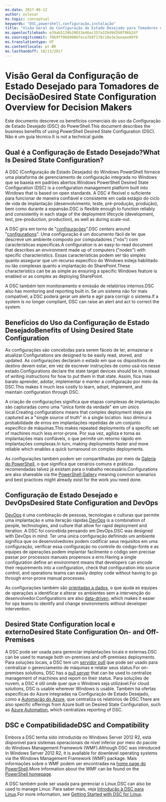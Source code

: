```yaml
---
ms.date: 2017-06-12
author: eslesar
ms.topic: conceptual
keywords: "DSC,powershell,configuração,instalação"
title: "Visão Geral da Configuração de Estado Desejado para Tomadores de Decisão"
ms.openlocfilehash: e39ab5138b20653e46ac35fa32b99d268f96b2df
ms.sourcegitcommit: f069ff0689006fece768f178c10e3e3eeaee09f0
ms.translationtype: HT
ms.contentlocale: pt-BR
ms.lasthandoff: 10/13/2017
---
```

# <a name="desired-state-configuration-overview-for-decision-makers"></a><span data-ttu-id="9e9a1-103">Visão Geral da Configuração de Estado Desejado para Tomadores de Decisão</span><span class="sxs-lookup"><span data-stu-id="9e9a1-103">Desired State Configuration Overview for Decision Makers</span></span>

<span data-ttu-id="9e9a1-104">Este documento descreve os benefícios comerciais do uso da Configuração de Estado Desejado (DSC) do PowerShell.</span><span class="sxs-lookup"><span data-stu-id="9e9a1-104">This document describes the business benefits of using PowerShell Desired State Configuration (DSC).</span></span> <span data-ttu-id="9e9a1-105">Não é um guia técnico.</span><span class="sxs-lookup"><span data-stu-id="9e9a1-105">It is not a technical guide.</span></span>

## <a name="what-is-desired-state-configuration"></a><span data-ttu-id="9e9a1-106">Qual é a Configuração de Estado Desejado?</span><span class="sxs-lookup"><span data-stu-id="9e9a1-106">What Is Desired State Configuration?</span></span>

<span data-ttu-id="9e9a1-107">A DSC (Configuração de Estado Desejado) do Windows PowerShell fornece uma plataforma de gerenciamento de configuração integrada no Windows que se baseia em padrões abertos.</span><span class="sxs-lookup"><span data-stu-id="9e9a1-107">Windows PowerShell Desired State Configuration (DSC) is a configuration management platform built into Windows that is based on open standards.</span></span> <span data-ttu-id="9e9a1-108">A DSC é flexível o suficiente para funcionar de maneira confiável e consistente em cada estágio do ciclo de vida de implantação (desenvolvimento, teste, pré-produção, produção), bem como durante a expansão.</span><span class="sxs-lookup"><span data-stu-id="9e9a1-108">DSC is flexible enough to function reliably and consistently in each stage of the deployment lifecycle (development, test, pre-production, production), as well as during scale-out.</span></span> 

<span data-ttu-id="9e9a1-109">A DSC gira em torno de "[configurações](https://msdn.microsoft.com/en-us/powershell/dsc/configurations)".</span><span class="sxs-lookup"><span data-stu-id="9e9a1-109">DSC centers around "[configurations](https://msdn.microsoft.com/en-us/powershell/dsc/configurations)".</span></span>
<span data-ttu-id="9e9a1-110">Uma configuração é um documento fácil de ler que descreve um ambiente composto por computadores ("nós") com características específicas.</span><span class="sxs-lookup"><span data-stu-id="9e9a1-110">A configuration is an easy-to-read document that describes an environment made up of computers ("nodes") with specific characteristics.</span></span> <span data-ttu-id="9e9a1-111">Essas características podem ser tão simples quanto assegurar que um recurso específico do Windows esteja habilitado ou tão complexas quanto a implantação do SharePoint.</span><span class="sxs-lookup"><span data-stu-id="9e9a1-111">These characteristics can be as simple as ensuring a specific Windows feature is enabled or as complex as deploying SharePoint.</span></span> 

<span data-ttu-id="9e9a1-112">A DSC também tem monitoramento e emissão de relatórios internos.</span><span class="sxs-lookup"><span data-stu-id="9e9a1-112">DSC also has monitoring and reporting built in.</span></span> <span data-ttu-id="9e9a1-113">Se um sistema não for mais compatível, a DSC poderá gerar um alerta e agir para corrigir o sistema.</span><span class="sxs-lookup"><span data-stu-id="9e9a1-113">If a system is no longer compliant, DSC can raise an alert and act to correct the system.</span></span> 

## <a name="benefits-of-using-desired-state-configuration"></a><span data-ttu-id="9e9a1-114">Benefícios do Uso da Configuração de Estado Desejado</span><span class="sxs-lookup"><span data-stu-id="9e9a1-114">Benefits of Using Desired State Configuration</span></span>

<span data-ttu-id="9e9a1-115">As configurações são concebidas para serem fáceis de ler, armazenar e atualizar.</span><span class="sxs-lookup"><span data-stu-id="9e9a1-115">Configurations are designed to be easily read, stored, and updated.</span></span> <span data-ttu-id="9e9a1-116">As configurações declaram o estado em que os dispositivos de destino devem estar, em vez de escrever instruções de como usá-los nesse estado.</span><span class="sxs-lookup"><span data-stu-id="9e9a1-116">Configurations declare the state target devices should be in, instead of writing instructions for how to put them in that state.</span></span> <span data-ttu-id="9e9a1-117">Assim, fica mais barato aprender, adotar, implementar e manter a configuração por meio da DSC.</span><span class="sxs-lookup"><span data-stu-id="9e9a1-117">This makes it much less costly to learn, adopt, implement, and maintain configuration through DSC.</span></span> 

<span data-ttu-id="9e9a1-118">A criação de configurações significa que etapas complexas de implantação são capturadas como uma "única fonte da verdade" em um único local.</span><span class="sxs-lookup"><span data-stu-id="9e9a1-118">Creating configurations means that complex deployment steps are captured as a "single source of truth" in a single location.</span></span> <span data-ttu-id="9e9a1-119">Isso diminui a probabilidade de erros em implantações repetidas de um conjunto específico de máquinas.</span><span class="sxs-lookup"><span data-stu-id="9e9a1-119">This makes repeated deployments of a specific set of machines much less error-prone.</span></span> <span data-ttu-id="9e9a1-120">Por sua vez, agiliza e torna as implantações mais confiáveis, o que permite um retorno rápido em implantações complexas.</span><span class="sxs-lookup"><span data-stu-id="9e9a1-120">In turn, making deployments faster and more reliable which enables a quick turnaround on complex deployments.</span></span>

<span data-ttu-id="9e9a1-121">As configurações também podem ser compartilhadas por meio da [Galeria do PowerShell](https://powershellgallery.com), o que significa que cenários comuns e práticas recomendadas talvez já existam para o trabalho necessário.</span><span class="sxs-lookup"><span data-stu-id="9e9a1-121">Configurations are also shareable via the [PowerShell Gallery](https://powershellgallery.com) meaning common scenarios and best practices might already exist for the work you need done.</span></span>


## <a name="desired-state-configuration-and-devops"></a><span data-ttu-id="9e9a1-122">Configuração de Estado Desejado e DevOps</span><span class="sxs-lookup"><span data-stu-id="9e9a1-122">Desired State Configuration and DevOps</span></span>

<span data-ttu-id="9e9a1-123">[DevOps](http://blogs.technet.com/b/ashleymcglone/archive/2015/11/20/devops-for-n00bs-ie-windows-people.aspx) é uma combinação de pessoas, tecnologias e culturas que permite uma implantação e uma iteração rápidas.</span><span class="sxs-lookup"><span data-stu-id="9e9a1-123">[DevOps](http://blogs.technet.com/b/ashleymcglone/archive/2015/11/20/devops-for-n00bs-ie-windows-people.aspx) is a combination of people, technologies, and culture that allow for rapid deployment and iteration.</span></span> <span data-ttu-id="9e9a1-124">A DSC foi concebida pensando em DevOps.</span><span class="sxs-lookup"><span data-stu-id="9e9a1-124">DSC was designed with DevOps in mind.</span></span> <span data-ttu-id="9e9a1-125">Ter uma única configuração definindo um ambiente significa que os desenvolvedores podem codificar seus requisitos em uma configuração, verificar essa configuração no controle do código-fonte e as equipes de operações podem implantar facilmente o código sem precisar passar por processos manuais propensos a erro.</span><span class="sxs-lookup"><span data-stu-id="9e9a1-125">Having a single configuration define an environment means that developers can encode their requirements into a configuration, check that configuration into source control, and operations teams can easily deploy code without having to go through error-prone manual processes.</span></span> 

<span data-ttu-id="9e9a1-126">As configurações também são [orientadas a dados](https://msdn.microsoft.com/en-us/powershell/dsc/configdata), o que ajuda as equipes de operações a identificar e alterar os ambientes sem a intervenção do desenvolvedor.</span><span class="sxs-lookup"><span data-stu-id="9e9a1-126">Configurations are also [data-driven](https://msdn.microsoft.com/en-us/powershell/dsc/configdata), which makes it easier for ops teams to identify and change environments without developer intervention.</span></span> 

## <a name="desired-state-configuration-on--and-off-premises"></a><span data-ttu-id="9e9a1-127">Desired State Configuration local e externo</span><span class="sxs-lookup"><span data-stu-id="9e9a1-127">Desired State Configuration On- and Off-Premises</span></span>

<span data-ttu-id="9e9a1-128">A DSC pode ser usada para gerenciar implantações locais e externas.</span><span class="sxs-lookup"><span data-stu-id="9e9a1-128">DSC can be used to manage both on-premises and off-premises deployments.</span></span> <span data-ttu-id="9e9a1-129">Para soluções locais, a DSC tem um [servidor pull](https://msdn.microsoft.com/en-us/powershell/dsc/pullserver) que pode ser usado para centralizar o gerenciamento de máquinas e relatar seus status.</span><span class="sxs-lookup"><span data-stu-id="9e9a1-129">For on-premises solutions, DSC has a [pull server](https://msdn.microsoft.com/en-us/powershell/dsc/pullserver) that can be used to centralize management of machines and report on their status.</span></span> <span data-ttu-id="9e9a1-130">Para soluções de nuvem, a DSC é útil onde quer que o Windows seja utilizável.</span><span class="sxs-lookup"><span data-stu-id="9e9a1-130">For cloud solutions, DSC is usable wherever Windows is usable.</span></span> <span data-ttu-id="9e9a1-131">Também há ofertas específicas do Azure integradas na Configuração de Estado Desejado, como a [Automação do Azure](https://azure.microsoft.com/en-us/documentation/services/automation/), que centraliza os relatórios de DSC.</span><span class="sxs-lookup"><span data-stu-id="9e9a1-131">There are also specific offerings from Azure built on Desired State Configuration, such as [Azure Automation](https://azure.microsoft.com/en-us/documentation/services/automation/), which centralizes reporting of DSC.</span></span> 

## <a name="dsc-and-compatibility"></a><span data-ttu-id="9e9a1-132">DSC e Compatibilidade</span><span class="sxs-lookup"><span data-stu-id="9e9a1-132">DSC and Compatibility</span></span>

<span data-ttu-id="9e9a1-133">Embora a DSC tenha sido introduzida no Windows Server 2012 R2, está disponível para sistemas operacionais de nível inferior por meio do pacote do Windows Management Framework (WMF).</span><span class="sxs-lookup"><span data-stu-id="9e9a1-133">Although DSC was introduced in Windows Server 2012 R2, it is available for downlevel operating systems via the Windows Management Framework (WMF) package.</span></span> <span data-ttu-id="9e9a1-134">Mais informações sobre o WMF podem ser encontradas na [home page do PowerShell](https://msdn.microsoft.com/en-us/powershell/).</span><span class="sxs-lookup"><span data-stu-id="9e9a1-134">More information about the WMF can be found on the [PowerShell homepage](https://msdn.microsoft.com/en-us/powershell/).</span></span> 

<span data-ttu-id="9e9a1-135">A DSC também pode ser usada para gerenciar o Linux.</span><span class="sxs-lookup"><span data-stu-id="9e9a1-135">DSC can also be used to manage Linux.</span></span> <span data-ttu-id="9e9a1-136">Para saber mais, veja [Introdução à DSC para Linux](https://msdn.microsoft.com/en-us/powershell/dsc/lnxgettingstarted).</span><span class="sxs-lookup"><span data-stu-id="9e9a1-136">For more information, see [Getting Started with DSC for Linux](https://msdn.microsoft.com/en-us/powershell/dsc/lnxgettingstarted).</span></span>

